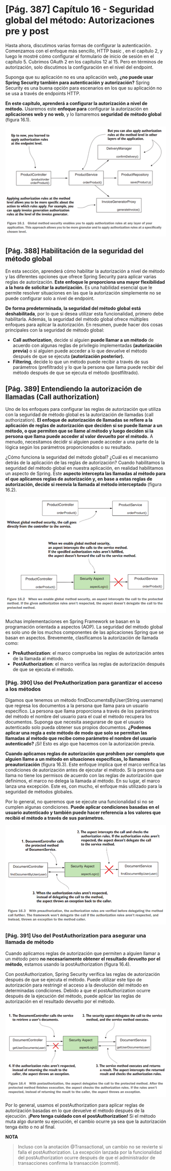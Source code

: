 # [Pág. 387] Capítulo 16 - Seguridad global del método: Autorizaciones pre y post

Hasta ahora, discutimos varias formas de configurar la autenticación. Comenzamos con el enfoque más sencillo, HTTP basic
, en el capítulo 2, y luego le mostré cómo configurar el formulario de inicio de sesión en el capítulo 5. Cubrimos
OAuth 2 en los capítulos 12 al 15. Pero en términos de autorización, solo discutimos la configuración en el nivel del
endpoint.

Suponga que su aplicación no es una aplicación web, **¿no puede usar Spring Security también para autenticación y
autorización?** Spring Security es una buena opción para escenarios en los que su aplicación no se usa a través de
endpoints HTTP.

**En este capítulo, aprenderá a configurar la autorización a nivel de método.** Usaremos este **enfoque para**
configurar la autorización en **aplicaciones web y no web**, y lo llamaremos **seguridad de método global** (figura
16.1).

![figure-16-1](./assets/figure-16-1.png)

## [Pág. 388] Habilitación de la seguridad del método global

En esta sección, aprenderá cómo habilitar la autorización a nivel de método y las diferentes opciones que ofrece Spring
Security para aplicar varias reglas de autorización. **Este enfoque le proporciona una mayor flexibilidad a la hora de
solicitar la autorización.** Es una habilidad esencial que le permite resolver situaciones en las que la autorización
simplemente no se puede configurar solo a nivel de endpoint.

**De forma predeterminada, la seguridad del método global está deshabilitada**, por lo que si desea utilizar esta
funcionalidad, primero debe habilitarla. Además, la seguridad del método global ofrece múltiples enfoques para aplicar
la autorización. En resumen, puede hacer dos cosas principales con la seguridad de método global:

- **Call authorization**, decide si alguien **puede llamar a un método** de acuerdo con algunas reglas de privilegio
  implementadas **(autorización previa)** o si alguien puede acceder a lo que devuelve el método después de que se
  ejecuta **(autorización posterior).**
- **Filtering**, decide lo que un método puede recibir a través de sus parámetros (prefiltrado) y lo que la persona que
  llama puede recibir del método después de que se ejecuta el método (postfiltrado).

## [Pág. 389] Entendiendo la autorización de llamadas (Call authorization)

Uno de los enfoques para configurar las reglas de autorización que utiliza con la seguridad de método global es la
autorización de llamadas (call authorization). **El enfoque de autorización de llamadas se refiere a la aplicación de
reglas de autorización que deciden si se puede llamar a un método, o que permiten que se llame al método y luego deciden
si la persona que llama puede acceder al valor devuelto por el método.** A menudo, necesitamos decidir si alguien puede
acceder a una parte de la lógica según los parámetros proporcionados o su resultado.

¿Cómo funciona la seguridad del método global? ¿Cuál es el mecanismo detrás de la aplicación de las reglas de
autorización? Cuando habilitamos la seguridad del método global en nuestra aplicación, en realidad habilitamos un
aspecto de Spring. Este **aspecto intercepta las llamadas al método para el que aplicamos reglas de autorización y, en
base a estas reglas de autorización, decide si reenvía la llamada al método interceptado** (figura 16.2).

![figure-16-2](./assets/figure-16-2.png)

Muchas implementaciones en Spring Framework se basan en la programación orientada a aspectos (AOP). La seguridad del
método global es solo uno de los muchos componentes de las aplicaciones Spring que se basan en aspectos. Brevemente,
clasificamos la autorización de llamada como:

- **PreAuthorization**: el marco comprueba las reglas de autorización antes de la llamada al método.
- **PostAuthorization**: el marco verifica las reglas de autorización después de que se ejecuta el método.

### [Pág. 390] Uso del PreAuthorization para garantizar el acceso a los métodos

Digamos que tenemos un método findDocumentsByUser(String username) que regresa los documentos a la persona que llama
para un usuario específico. La persona que llama proporciona a través de los parámetros del método el nombre del usuario
para el cual el método recupera los documentos. Suponga que necesita asegurarse de que el usuario autenticado solo pueda
obtener sus propios documentos. **¿Podemos aplicar una regla a este método de modo que solo se permitan las llamadas al
método que recibe como parámetro el nombre del usuario autenticado?** ¡Sí! Esto es algo que hacemos con la autorización
previa.

**Cuando aplicamos reglas de autorización que prohíben por completo que alguien llame a un método en situaciones
específicas, lo llamamos preautorización** (figura 16.3). Este enfoque implica que el marco verifica las condiciones de
autorización antes de ejecutar el método. Si la persona que llama no tiene los permisos de acuerdo con las reglas de
autorización que definimos, el marco no delega la llamada al método. En su lugar, el marco lanza una excepción. Este es,
con mucho, el enfoque más utilizado para la seguridad de métodos globales.

Por lo general, no queremos que se ejecute una funcionalidad si no se cumplen algunas condiciones. **Puede aplicar
condiciones basadas en el usuario autenticado y también puede hacer referencia a los valores que recibió el método a
través de sus parámetros.**

![figure-16-3](./assets/figure-16-3.png)

### [Pág. 391] Uso del PostAuthorization para asegurar una llamada de método

Cuando aplicamos reglas de autorización que permiten a alguien llamar a un método pero **no necesariamente obtener el
resultado devuelto por el método**, estamos usando la postAuthorization (figura 16.4).

Con postAuthorization, Spring Security verifica las reglas de autorización después de que se ejecuta el método. Puede
utilizar este tipo de autorización para restringir el acceso a la devolución del método en determinadas condiciones.
Debido a que el postAuthorization ocurre después de la ejecución del método, puede aplicar las reglas de
autorización en el resultado devuelto por el método.

![figure-16-4](./assets/figure-16-4.png)

Por lo general, usamos el postAuthorization para aplicar reglas de autorización basadas en lo que devuelve el método
después de la ejecución. **¡Pero tenga cuidado con el postAuthorization!** Si el método muta algo durante su ejecución,
el cambio ocurre ya sea que la autorización tenga éxito o no al final.

**NOTA**
> Incluso con la anotación @Transactional, un cambio no se revierte si falla el postAuthorization. La excepción lanzada
> por la funcionalidad del postAuthorization ocurre después de que el administrador de transacciones confirma la
> transacción (commit).